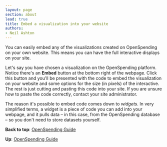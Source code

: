 ```yaml
---
layout: page
section: about
lead: true
title: Embed a visualization into your website
authors:
- Neil Ashton
---
```

You can easily embed any of the visualizations created on OpenSpending on your own website. This means you can have the full interactive displays on your site.

Let's say you have chosen a visualization on the OpenSpending platform. Notice there's an **Embed** button at the bottom right of the webpage. Click this button and you'll be presented with the code to embed the visualization on your website and some options for the size (in pixels) of the interactive. The rest is just cutting and pasting this code into your site. If you are unsure how to paste the code correctly, contact your site administrator.

The reason it's possible to embed code comes down to *widgets*. In very simplified terms, a widget is a piece of code you can add into your webpage, and it pulls data – in this case, from the OpenSpending database – so you don't need to store datasets yourself.

**Back to top**: [OpenSpending Guide](../)

**Up**: [OpenSpending Guide](../)
